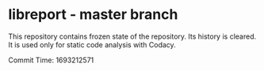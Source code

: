 # libreport - master branch

This repository contains frozen state of the repository.
Its history is cleared. It is used only for static code
analysis with Codacy.

Commit Time: 1693212571